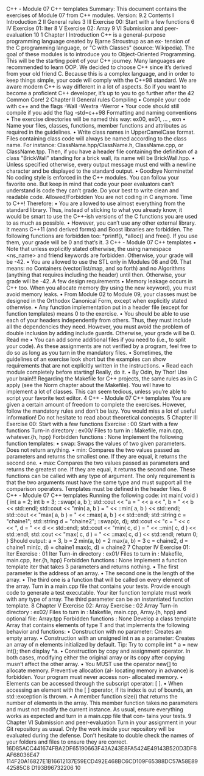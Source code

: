 C++ - Module 07
C++ templates
Summary:
This document contains the exercises of Module 07 from C++ modules.
Version: 9.2
Contents
I Introduction 2
II General rules 3
III Exercise 00: Start with a few functions 6
IV Exercise 01: Iter 8
V Exercise 02: Array 9
VI Submission and peer-evaluation 10
1
Chapter I
Introduction
C++ is a general-purpose programming language created by Bjarne Stroustrup as an ex-
tension of the C programming language, or "C with Classes" (source: Wikipedia).
The goal of these modules is to introduce you to Object-Oriented Programming.
This will be the starting point of your C++ journey. Many languages are recommended
to learn OOP. We decided to choose C++ since it’s derived from your old friend C.
Because this is a complex language, and in order to keep things simple, your code will
comply with the C++98 standard.
We are aware modern C++ is way different in a lot of aspects. So if you want to
become a proficient C++ developer, it’s up to you to go further after the 42 Common
Core!
2
Chapter II
General rules
Compiling
• Compile your code with c++ and the flags -Wall -Wextra -Werror
• Your code should still compile if you add the flag -std=c++98
Formatting and naming conventions
• The exercise directories will be named this way: ex00, ex01, ... , exn
• Name your files, classes, functions, member functions and attributes as required in
the guidelines.
• Write class names in UpperCamelCase format. Files containing class code will
always be named according to the class name. For instance:
ClassName.hpp/ClassName.h, ClassName.cpp, or ClassName.tpp. Then, if you
have a header file containing the definition of a class "BrickWall" standing for a
brick wall, its name will be BrickWall.hpp.
• Unless specified otherwise, every output message must end with a newline character
and be displayed to the standard output.
• Goodbye Norminette! No coding style is enforced in the C++ modules. You can
follow your favorite one. But keep in mind that code your peer evaluators can’t
understand is code they can’t grade. Do your best to write clean and readable code.
Allowed/Forbidden
You are not coding in C anymore. Time to C++! Therefore:
• You are allowed to use almost everything from the standard library. Thus, instead
of sticking to what you already know, it would be smart to use the C++-ish versions
of the C functions you are used to as much as possible.
• However, you can’t use any other external library. It means C++11 (and derived
forms) and Boost libraries are forbidden. The following functions are forbidden
too: *printf(), *alloc() and free(). If you use them, your grade will be 0 and
that’s it.
3
C++ - Module 07 C++ templates
• Note that unless explicitly stated otherwise, the using namespace <ns_name> and
friend keywords are forbidden. Otherwise, your grade will be -42.
• You are allowed to use the STL only in Modules 08 and 09. That means:
no Containers (vector/list/map, and so forth) and no Algorithms (anything that
requires including the <algorithm> header) until then. Otherwise, your grade will
be -42.
A few design requirements
• Memory leakage occurs in C++ too. When you allocate memory (by using the new
keyword), you must avoid memory leaks.
• From Module 02 to Module 09, your classes must be designed in the Orthodox
Canonical Form, except when explicitly stated otherwise.
• Any function implementation put in a header file (except for function templates)
means 0 to the exercise.
• You should be able to use each of your headers independently from others. Thus,
they must include all the dependencies they need. However, you must avoid the
problem of double inclusion by adding include guards. Otherwise, your grade will
be 0.
Read me
• You can add some additional files if you need to (i.e., to split your code). As these
assignments are not verified by a program, feel free to do so as long as you turn in
the mandatory files.
• Sometimes, the guidelines of an exercise look short but the examples can show
requirements that are not explicitly written in the instructions.
• Read each module completely before starting! Really, do it.
• By Odin, by Thor! Use your brain!!!
Regarding the Makefile for C++ projects, the same rules as in C apply
(see the Norm chapter about the Makefile).
You will have to implement a lot of classes. This can seem tedious,
unless you’re able to script your favorite text editor.
4
C++ - Module 07 C++ templates
You are given a certain amount of freedom to complete the exercises.
However, follow the mandatory rules and don’t be lazy. You would
miss a lot of useful information! Do not hesitate to read about
theoretical concepts.
5
Chapter III
Exercise 00: Start with a few
functions
Exercise : 00
Start with a few functions
Turn-in directory : ex00/
Files to turn in : Makefile, main.cpp, whatever.{h, hpp}
Forbidden functions : None
Implement the following function templates:
• swap: Swaps the values of two given parameters. Does not return anything.
• min: Compares the two values passed as parameters and returns the smallest one.
If they are equal, it returns the second one.
• max: Compares the two values passed as parameters and returns the greatest one.
If they are equal, it returns the second one.
These functions can be called with any type of argument. The only requirement is
that the two arguments must have the same type and must support all the comparison
operators.
Templates must be defined in the header files.
6
C++ - Module 07 C++ templates
Running the following code:
int main( void ) {
int a = 2;
int b = 3;
::swap( a, b );
std::cout << "a = " << a << ", b = " << b << std::endl;
std::cout << "min( a, b ) = " << ::min( a, b ) << std::endl;
std::cout << "max( a, b ) = " << ::max( a, b ) << std::endl;
std::string c = "chaine1";
std::string d = "chaine2";
::swap(c, d);
std::cout << "c = " << c << ", d = " << d << std::endl;
std::cout << "min( c, d ) = " << ::min( c, d ) << std::endl;
std::cout << "max( c, d ) = " << ::max( c, d ) << std::endl;
return 0;
}
Should output:
a = 3, b = 2
min(a, b) = 2
max(a, b) = 3
c = chaine2, d = chaine1
min(c, d) = chaine1
max(c, d) = chaine2
7
Chapter IV
Exercise 01: Iter
Exercise : 01
Iter
Turn-in directory : ex01/
Files to turn in : Makefile, main.cpp, iter.{h, hpp}
Forbidden functions : None
Implement a function template iter that takes 3 parameters and returns nothing.
• The first parameter is the address of an array.
• The second one is the length of the array.
• The third one is a function that will be called on every element of the array.
Turn in a main.cpp file that contains your tests. Provide enough code to generate a
test executable.
Your iter function template must work with any type of array. The third parameter
can be an instantiated function template.
8
Chapter V
Exercise 02: Array
Exercise : 02
Array
Turn-in directory : ex02/
Files to turn in : Makefile, main.cpp, Array.{h, hpp}
and optional file: Array.tpp
Forbidden functions : None
Develop a class template Array that contains elements of type T and that implements
the following behavior and functions:
• Construction with no parameter: Creates an empty array.
• Construction with an unsigned int n as a parameter: Creates an array of n elements
initialized by default.
Tip: Try to compile int * a = new int(); then display *a.
• Construction by copy and assignment operator. In both cases, modifying either the
original array or its copy after copying musn’t affect the other array.
• You MUST use the operator new[] to allocate memory. Preventive allocation (al-
locating memory in advance) is forbidden. Your program must never access non-
allocated memory.
• Elements can be accessed through the subscript operator: [ ].
• When accessing an element with the [ ] operator, if its index is out of bounds, an
std::exception is thrown.
• A member function size() that returns the number of elements in the array. This
member function takes no parameters and must not modify the current instance.
As usual, ensure everything works as expected and turn in a main.cpp file that con-
tains your tests.
9
Chapter VI
Submission and peer-evaluation
Turn in your assignment in your Git repository as usual. Only the work inside your
repository will be evaluated during the defense. Don’t hesitate to double check the
names of your folders and files to ensure they are correct.
16D85ACC441674FBA2DF65190663F43A243E8FA5424E49143B520D3DF8AF68036E47
114F20A16827E1B16612137E59ECD492E468BC6CD109F65388DC57A58E8942585C8
D193B96732206
10